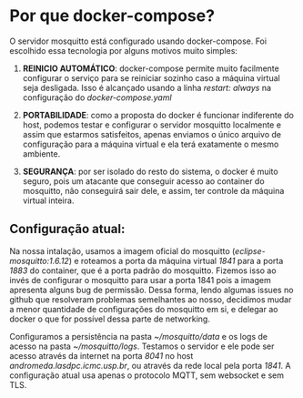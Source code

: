 # Por que docker-compose?

O servidor mosquitto está configurado usando docker-compose.
Foi escolhido essa tecnologia por alguns motivos muito simples:

1. **REINICIO AUTOMÁTICO**: docker-compose permite muito facilmente configurar o serviço para se reiniciar sozinho caso a máquina virtual seja desligada. Isso é alcançado usando a linha *restart: always* na configuração do *docker-compose.yaml*

2. **PORTABILIDADE**: como a proposta do docker é funcionar indiferente do host, podemos testar e configurar o servidor mosquitto localmente e assim que estarmos satisfeitos, apenas enviamos o único arquivo de configuração para a máquina virtual e ela terá exatamente o mesmo ambiente.

3. **SEGURANÇA**: por ser isolado do resto do sistema, o docker é muito seguro, pois um atacante que conseguir acesso ao container do mosquitto, não conseguirá sair dele, e assim, ter controle da máquina virtual inteira.

## Configuração atual:

Na nossa intalação, usamos a imagem oficial do mosquitto (*eclipse-mosquitto:1.6.12*) e roteamos a porta da máquina virtual *1841* para a porta *1883* do container, que é a porta padrão do mosquitto. Fizemos isso ao invés de configurar o mosquitto para usar a porta 1841 pois a imagem apresenta alguns bug de permissão. Dessa forma, lendo algumas issues no github que resolveram problemas semelhantes ao nosso, decidimos mudar a menor quantidade de configurações do mosquitto em si, e delegar ao docker o que for possível dessa parte de networking.

Configuramos a persistência na pasta *~/mosquitto/data* e os logs  de acesso na pasta *~/mosquitto/logs*.
Testamos o servidor e ele pode ser acesso através da internet na porta *8041* no host *andromeda.lasdpc.icmc.usp.br*, ou através da rede local pela porta *1841*. A configuração atual usa apenas o protocolo MQTT, sem websocket e sem TLS.

